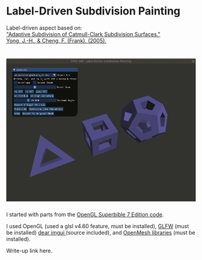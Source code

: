 # Label-Driven Subdivision Painting

Label-driven aspect based on:  
["Adaptive Subdivision of Catmull-Clark Subdivision Surfaces."  
Yong, J.-H., & Cheng, F. (Frank). (2005).](http://cs.engr.uky.edu/~cheng/PUBL/Paper_adapt_sub.pdf)

# ![text](bin/peek.gif)

I started with parts from the [OpenGL Superbible 7 Edition code](https://github.com/openglsuperbible/sb7code).

I used OpenGL (used a glsl v4.60 feature, must be installed),
[GLFW](https://www.glfw.org/) (must be installed)
[dear imgui ](https://github.com/ocornut/imgui) (source included),
 and [OpenMesh libraries](http://www.openmesh.org/) (must be installed).

Write-up link here. 
